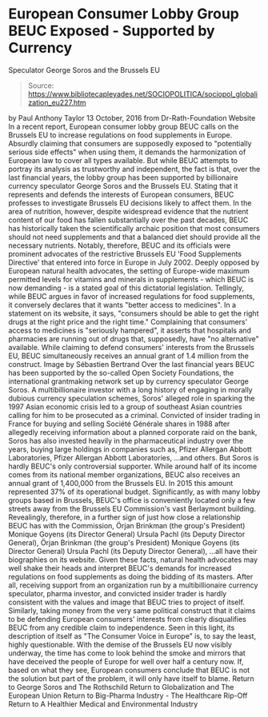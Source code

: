 # European Consumer Lobby Group BEUC Exposed - Supported by Currency 
Speculator George Soros and the Brussels EU

> Source: https://www.bibliotecapleyades.net/SOCIOPOLITICA/sociopol_globalization_eu227.htm

by Paul Anthony Taylor 13 October, 2016 from Dr-Rath-Foundation Website
In a recent report, European consumer lobby group BEUC calls on the Brussels EU to increase regulations on food supplements in Europe.
Absurdly claiming that consumers are supposedly exposed to "potentially serious side effects" when using them, it demands the harmonization of European law to cover all types available.
But while BEUC attempts to portray its analysis as trustworthy and independent, the fact is that, over the last financial years, the lobby group has been supported by billionaire currency speculator George Soros and the Brussels EU.
Stating that it represents and defends the interests of European consumers, BEUC professes to investigate Brussels EU decisions likely to affect them.
In the area of nutrition, however, despite widespread evidence that the nutrient content of our food has fallen substantially over the past decades, BEUC has historically taken the scientifically archaic position that most consumers should not need supplements and that a balanced diet should provide all the necessary nutrients.
Notably, therefore, BEUC and its officials were prominent advocates of the restrictive Brussels EU 'Food Supplements Directive' that entered into force in Europe in July 2002.
Deeply opposed by European natural health advocates, the setting of Europe-wide maximum permitted levels for vitamins and minerals in supplements - which BEUC is now demanding - is a stated goal of this dictatorial legislation.
Tellingly, while BEUC argues in favor of increased regulations for food supplements, it conversely declares that it wants "better access to medicines".
In a statement on its website, it says,
"consumers should be able to get the right drugs at the right price and the right time."
Complaining that consumers' access to medicines is "seriously hampered", it asserts that hospitals and pharmacies are running out of drugs that, supposedly, have "no alternative" available.
While claiming to defend consumers' interests from the Brussels EU,
BEUC simultaneously receives an annual grant of 1.4 million from the construct.
Image by Sébastien Bertrand
Over the last financial years BEUC has been supported by the so-called Open Society Foundations, the international grantmaking network set up by currency speculator George Soros.
A multibillionaire investor with a long history of engaging in morally dubious currency speculation schemes, Soros' alleged role in sparking the 1997 Asian economic crisis led to a group of southeast Asian countries calling for him to be prosecuted as a criminal.
Convicted of insider trading in France for buying and selling Société Générale shares in 1988 after allegedly receiving information about a planned corporate raid on the bank, Soros has also invested heavily in the pharmaceutical industry over the years, buying large holdings in companies such as,
Pfizer Allergan Abbott Laboratories,
Pfizer
Allergan
Abbott Laboratories,
...and others.
But Soros is hardly BEUC's only controversial supporter.
While around half of its income comes from its national member organizations, BEUC also receives an annual grant of 1,400,000 from the Brussels EU. In 2015 this amount represented 37% of its operational budget.
Significantly, as with many lobby groups based in Brussels, BEUC's office is conveniently located only a few streets away from the Brussels EU Commission's vast Berlaymont building.
Revealingly, therefore, in a further sign of just how close a relationship BEUC has with the Commission,
Örjan Brinkman (the group's President) Monique Goyens (its Director General) Ursula Pachl (its Deputy Director General),
Örjan Brinkman (the group's President)
Monique Goyens (its Director General)
Ursula Pachl (its Deputy Director General),
...all have their biographies on its website.
Given these facts, natural health advocates may well shake their heads and interpret BEUC's demands for increased regulations on food supplements as doing the bidding of its masters.
After all, receiving support from an organization run by a multibillionaire currency speculator, pharma investor, and convicted insider trader is hardly consistent with the values and image that BEUC tries to project of itself.
Similarly, taking money from the very same political construct that it claims to be defending European consumers' interests from clearly disqualifies BEUC from any credible claim to independence.
Seen in this light, its description of itself as "The Consumer Voice in Europe" is, to say the least, highly questionable.
With the demise of the Brussels EU now visibly underway, the time has come to look behind the smoke and mirrors that have deceived the people of Europe for well over half a century now.
If, based on what they see, European consumers conclude that BEUC is not the solution but part of the problem, it will only have itself to blame.
Return to George Soros and The Rothschild
Return to Globalization and The European Union
Return to Big-Pharma Industry - The Healthcare Rip-Off
Return to A Healthier Medical and Environmental Industry
